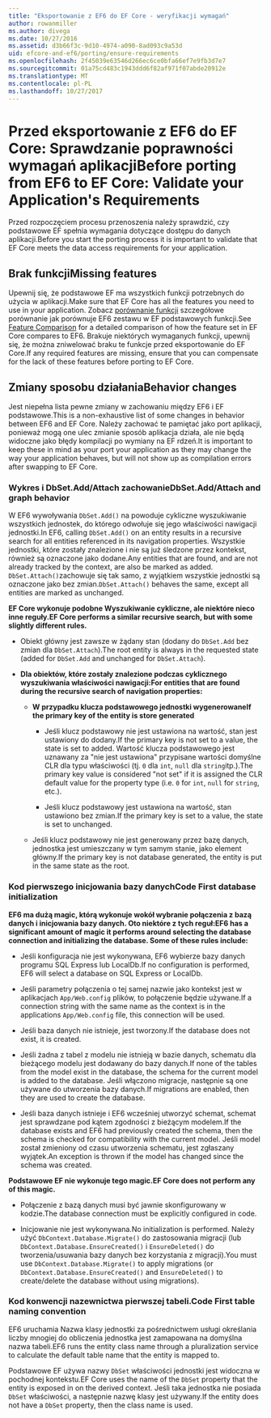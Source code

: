 ```yaml
---
title: "Eksportowanie z EF6 do EF Core - weryfikacji wymagań"
author: rowanmiller
ms.author: divega
ms.date: 10/27/2016
ms.assetid: d3b66f3c-9d10-4974-a090-8ad093c9a53d
uid: efcore-and-ef6/porting/ensure-requirements
ms.openlocfilehash: 2f45039e63546d266ec6ce0bfa66ef7e9fb3d7e7
ms.sourcegitcommit: 01a75cd483c1943ddd6f82af971f07abde20912e
ms.translationtype: MT
ms.contentlocale: pl-PL
ms.lasthandoff: 10/27/2017
---
```

# <a name="before-porting-from-ef6-to-ef-core-validate-your-applications-requirements"></a><span data-ttu-id="d292e-102">Przed eksportowanie z EF6 do EF Core: Sprawdzanie poprawności wymagań aplikacji</span><span class="sxs-lookup"><span data-stu-id="d292e-102">Before porting from EF6 to EF Core: Validate your Application's Requirements</span></span>

<span data-ttu-id="d292e-103">Przed rozpoczęciem procesu przenoszenia należy sprawdzić, czy podstawowe EF spełnia wymagania dotyczące dostępu do danych aplikacji.</span><span class="sxs-lookup"><span data-stu-id="d292e-103">Before you start the porting process it is important to validate that EF Core meets the data access requirements for your application.</span></span>

## <a name="missing-features"></a><span data-ttu-id="d292e-104">Brak funkcji</span><span class="sxs-lookup"><span data-stu-id="d292e-104">Missing features</span></span>

<span data-ttu-id="d292e-105">Upewnij się, że podstawowe EF ma wszystkich funkcji potrzebnych do użycia w aplikacji.</span><span class="sxs-lookup"><span data-stu-id="d292e-105">Make sure that EF Core has all the features you need to use in your application.</span></span> <span data-ttu-id="d292e-106">Zobacz [porównanie funkcji](../features.md) szczegółowe porównanie jak porównuje EF6 zestawu w EF podstawowych funkcji.</span><span class="sxs-lookup"><span data-stu-id="d292e-106">See [Feature Comparison](../features.md) for a detailed comparison of how the feature set in EF Core compares to EF6.</span></span> <span data-ttu-id="d292e-107">Brakuje niektórych wymaganych funkcji, upewnij się, że można zniwelować braku te funkcje przed eksportowanie do EF Core.</span><span class="sxs-lookup"><span data-stu-id="d292e-107">If any required features are missing, ensure that you can compensate for the lack of these features before porting to EF Core.</span></span>

## <a name="behavior-changes"></a><span data-ttu-id="d292e-108">Zmiany sposobu działania</span><span class="sxs-lookup"><span data-stu-id="d292e-108">Behavior changes</span></span>

<span data-ttu-id="d292e-109">Jest niepełna lista pewne zmiany w zachowaniu między EF6 i EF podstawowe.</span><span class="sxs-lookup"><span data-stu-id="d292e-109">This is a non-exhaustive list of some changes in behavior between EF6 and EF Core.</span></span> <span data-ttu-id="d292e-110">Należy zachować te pamiętać jako port aplikacji, ponieważ mogą one ulec zmianie sposób aplikacja działa, ale nie będą widoczne jako błędy kompilacji po wymiany na EF rdzeń.</span><span class="sxs-lookup"><span data-stu-id="d292e-110">It is important to keep these in mind as your port your application as they may change the way your application behaves, but will not show up as compilation errors after swapping to EF Core.</span></span>

### <a name="dbsetaddattach-and-graph-behavior"></a><span data-ttu-id="d292e-111">Wykres i DbSet.Add/Attach zachowanie</span><span class="sxs-lookup"><span data-stu-id="d292e-111">DbSet.Add/Attach and graph behavior</span></span>

<span data-ttu-id="d292e-112">W EF6 wywoływania `DbSet.Add()` na powoduje cykliczne wyszukiwanie wszystkich jednostek, do którego odwołuje się jego właściwości nawigacji jednostki.</span><span class="sxs-lookup"><span data-stu-id="d292e-112">In EF6, calling `DbSet.Add()` on an entity results in a recursive search for all entities referenced in its navigation properties.</span></span> <span data-ttu-id="d292e-113">Wszystkie jednostki, które zostały znalezione i nie są już śledzone przez kontekst, również są oznaczone jako dodane.</span><span class="sxs-lookup"><span data-stu-id="d292e-113">Any entities that are found, and are not already tracked by the context, are also be marked as added.</span></span> <span data-ttu-id="d292e-114">`DbSet.Attach()`zachowuje się tak samo, z wyjątkiem wszystkie jednostki są oznaczone jako bez zmian.</span><span class="sxs-lookup"><span data-stu-id="d292e-114">`DbSet.Attach()` behaves the same, except all entities are marked as unchanged.</span></span>

<span data-ttu-id="d292e-115">**EF Core wykonuje podobne Wyszukiwanie cykliczne, ale niektóre nieco inne reguły.**</span><span class="sxs-lookup"><span data-stu-id="d292e-115">**EF Core performs a similar recursive search, but with some slightly different rules.**</span></span>

*  <span data-ttu-id="d292e-116">Obiekt główny jest zawsze w żądany stan (dodany do `DbSet.Add` bez zmian dla `DbSet.Attach`).</span><span class="sxs-lookup"><span data-stu-id="d292e-116">The root entity is always in the requested state (added for `DbSet.Add` and unchanged for `DbSet.Attach`).</span></span>

*  <span data-ttu-id="d292e-117">**Dla obiektów, które zostały znalezione podczas cyklicznego wyszukiwania właściwości nawigacji:**</span><span class="sxs-lookup"><span data-stu-id="d292e-117">**For entities that are found during the recursive search of navigation properties:**</span></span>

    *  <span data-ttu-id="d292e-118">**W przypadku klucza podstawowego jednostki wygenerowane**</span><span class="sxs-lookup"><span data-stu-id="d292e-118">**If the primary key of the entity is store generated**</span></span>

        * <span data-ttu-id="d292e-119">Jeśli klucz podstawowy nie jest ustawiona na wartość, stan jest ustawiony do dodany.</span><span class="sxs-lookup"><span data-stu-id="d292e-119">If the primary key is not set to a value, the state is set to added.</span></span> <span data-ttu-id="d292e-120">Wartość klucza podstawowego jest uznawany za "nie jest ustawiona" przypisane wartości domyślne CLR dla typu właściwości (tj. `0` dla `int`, `null` dla `string`itp.).</span><span class="sxs-lookup"><span data-stu-id="d292e-120">The primary key value is considered "not set" if it is assigned the CLR default value for the property type (i.e. `0` for `int`, `null` for `string`, etc.).</span></span>

        * <span data-ttu-id="d292e-121">Jeśli klucz podstawowy jest ustawiona na wartość, stan ustawiono bez zmian.</span><span class="sxs-lookup"><span data-stu-id="d292e-121">If the primary key is set to a value, the state is set to unchanged.</span></span>

    *  <span data-ttu-id="d292e-122">Jeśli klucz podstawowy nie jest generowany przez bazę danych, jednostka jest umieszczany w tym samym stanie, jako element główny.</span><span class="sxs-lookup"><span data-stu-id="d292e-122">If the primary key is not database generated, the entity is put in the same state as the root.</span></span>

### <a name="code-first-database-initialization"></a><span data-ttu-id="d292e-123">Kod pierwszego inicjowania bazy danych</span><span class="sxs-lookup"><span data-stu-id="d292e-123">Code First database initialization</span></span>

<span data-ttu-id="d292e-124">**EF6 ma dużą magic, którą wykonuje wokół wybranie połączenia z bazą danych i inicjowania bazy danych. Oto niektóre z tych reguł:**</span><span class="sxs-lookup"><span data-stu-id="d292e-124">**EF6 has a significant amount of magic it performs around selecting the database connection and initializing the database. Some of these rules include:**</span></span>

* <span data-ttu-id="d292e-125">Jeśli konfiguracja nie jest wykonywana, EF6 wybierze bazy danych programu SQL Express lub LocalDb.</span><span class="sxs-lookup"><span data-stu-id="d292e-125">If no configuration is performed, EF6 will select a database on SQL Express or LocalDb.</span></span>

* <span data-ttu-id="d292e-126">Jeśli parametry połączenia o tej samej nazwie jako kontekst jest w aplikacjach `App/Web.config` plików, to połączenie będzie używane.</span><span class="sxs-lookup"><span data-stu-id="d292e-126">If a connection string with the same name as the context is in the applications `App/Web.config` file, this connection will be used.</span></span>

* <span data-ttu-id="d292e-127">Jeśli baza danych nie istnieje, jest tworzony.</span><span class="sxs-lookup"><span data-stu-id="d292e-127">If the database does not exist, it is created.</span></span>

* <span data-ttu-id="d292e-128">Jeśli żadna z tabel z modelu nie istnieją w bazie danych, schematu dla bieżącego modelu jest dodawany do bazy danych.</span><span class="sxs-lookup"><span data-stu-id="d292e-128">If none of the tables from the model exist in the database, the schema for the current model is added to the database.</span></span> <span data-ttu-id="d292e-129">Jeśli włączono migracje, następnie są one używane do utworzenia bazy danych.</span><span class="sxs-lookup"><span data-stu-id="d292e-129">If migrations are enabled, then they are used to create the database.</span></span>

* <span data-ttu-id="d292e-130">Jeśli baza danych istnieje i EF6 wcześniej utworzyć schemat, schemat jest sprawdzane pod kątem zgodności z bieżącym modelem.</span><span class="sxs-lookup"><span data-stu-id="d292e-130">If the database exists and EF6 had previously created the schema, then the schema is checked for compatibility with the current model.</span></span> <span data-ttu-id="d292e-131">Jeśli model został zmieniony od czasu utworzenia schematu, jest zgłaszany wyjątek.</span><span class="sxs-lookup"><span data-stu-id="d292e-131">An exception is thrown if the model has changed since the schema was created.</span></span>

<span data-ttu-id="d292e-132">**Podstawowe EF nie wykonuje tego magic.**</span><span class="sxs-lookup"><span data-stu-id="d292e-132">**EF Core does not perform any of this magic.**</span></span>

* <span data-ttu-id="d292e-133">Połączenie z bazą danych musi być jawnie skonfigurowany w kodzie.</span><span class="sxs-lookup"><span data-stu-id="d292e-133">The database connection must be explicitly configured in code.</span></span>

* <span data-ttu-id="d292e-134">Inicjowanie nie jest wykonywana.</span><span class="sxs-lookup"><span data-stu-id="d292e-134">No initialization is performed.</span></span> <span data-ttu-id="d292e-135">Należy użyć `DbContext.Database.Migrate()` do zastosowania migracji (lub `DbContext.Database.EnsureCreated()` i `EnsureDeleted()` do tworzenia/usuwania bazy danych bez korzystania z migracji).</span><span class="sxs-lookup"><span data-stu-id="d292e-135">You must use `DbContext.Database.Migrate()` to apply migrations (or `DbContext.Database.EnsureCreated()` and `EnsureDeleted()` to create/delete the database without using migrations).</span></span>

### <a name="code-first-table-naming-convention"></a><span data-ttu-id="d292e-136">Kod konwencji nazewnictwa pierwszej tabeli.</span><span class="sxs-lookup"><span data-stu-id="d292e-136">Code First table naming convention</span></span>

<span data-ttu-id="d292e-137">EF6 uruchamia Nazwa klasy jednostki za pośrednictwem usługi określania liczby mnogiej do obliczenia jednostka jest zamapowana na domyślna nazwa tabeli.</span><span class="sxs-lookup"><span data-stu-id="d292e-137">EF6 runs the entity class name through a pluralization service to calculate the default table name that the entity is mapped to.</span></span>

<span data-ttu-id="d292e-138">Podstawowe EF używa nazwy `DbSet` właściwości jednostki jest widoczna w pochodnej kontekstu.</span><span class="sxs-lookup"><span data-stu-id="d292e-138">EF Core uses the name of the `DbSet` property that the entity is exposed in on the derived context.</span></span> <span data-ttu-id="d292e-139">Jeśli taka jednostka nie posiada `DbSet` właściwości, a następnie nazwę klasy jest używany.</span><span class="sxs-lookup"><span data-stu-id="d292e-139">If the entity does not have a `DbSet` property, then the class name is used.</span></span>
